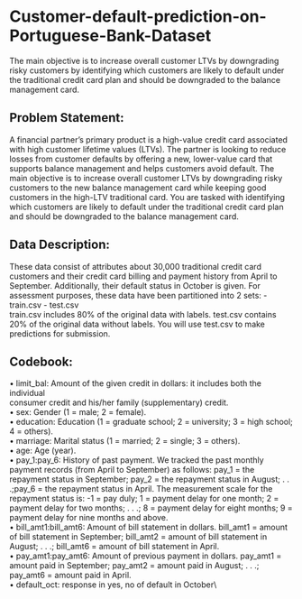 # Customer-default-prediction-on-Portuguese-Bank-Dataset
The main objective is to increase overall customer LTVs by downgrading risky customers  by identifying which customers are likely to default under the traditional credit card plan and should be downgraded to the balance management card.
## Problem Statement:
A financial partner’s primary product is a high-value credit card associated with high customer lifetime values (LTVs). The partner is looking to reduce losses from customer defaults by offering a new, lower-value card that supports balance management and helps customers avoid default. The main objective is to increase overall customer LTVs by downgrading risky customers to the new balance management card while keeping good customers in the high-LTV traditional card. You are tasked with identifying which customers are likely to default under the traditional credit card plan and should be downgraded to the balance management card.

## Data Description:
These data consist of attributes about 30,000 traditional credit card customers and their credit card billing and payment history from April to September. Additionally, their default status in October is given. For assessment purposes, these data have been partitioned into 2 sets: - train.csv - test.csv\
train.csv includes 80% of the original data with labels. test.csv contains 20% of the
original data without labels. You will use test.csv to make predictions for submission.	

## Codebook: 
• limit_bal: Amount of the given credit in dollars: it includes both the individual\
consumer credit and his/her family (supplementary) credit.\
• sex: Gender (1 = male; 2 = female).\
• education: Education (1 = graduate school; 2 = university; 3 = high school; 4 =
others).\
• marriage: Marital status (1 = married; 2 = single; 3 = others).\
• age: Age (year).\
• pay_1:pay_6: History of past payment. We tracked the past monthly payment
records (from April to September) as follows: pay_1 = the repayment status in
September; pay_2 = the repayment status in August; . . .;pay_6 = the repayment
status in April. The measurement scale for the repayment status is: -1 = pay duly;
1 = payment delay for one month; 2 = payment delay for two months; . . .; 8 =
payment delay for eight months; 9 = payment delay for nine months and above.\
• bill_amt1:bill_amt6: Amount of bill statement in dollars. bill_amt1 = amount of
bill statement in September; bill_amt2 = amount of bill statement in August; . .
.; bill_amt6 = amount of bill statement in April.\
• pay_amt1:pay_amt6: Amount of previous payment in dollars. pay_amt1 = amount
paid in September; pay_amt2 = amount paid in August; . . .; pay_amt6 = amount paid
in April.\
• default_oct: response in yes, no of default in October\
